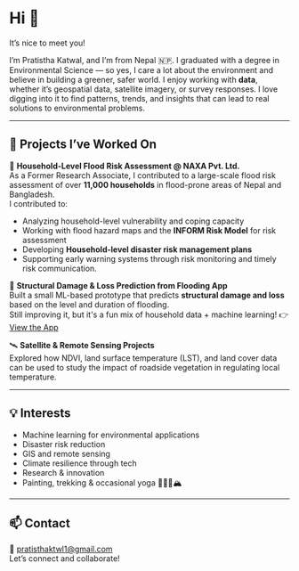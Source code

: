 # Hi 👋

It’s nice to meet you!

I’m Pratistha Katwal, and I’m from Nepal 🇳🇵. I graduated with a degree in Environmental Science — so yes, I care a lot about the environment and believe in building a greener, safer world. I enjoy working with **data**, whether it’s geospatial data, satellite imagery, or survey responses. I love digging into it to find patterns, trends, and insights that can lead to real solutions to environmental problems.

---

## 🧩 Projects I’ve Worked On

📍 **Household-Level Flood Risk Assessment @ NAXA Pvt. Ltd.**  
As a Former Research Associate, I contributed to a large-scale flood risk assessment of over **11,000 households** in flood-prone areas of Nepal and Bangladesh.  
I contributed to:
- Analyzing household-level vulnerability and coping capacity  
- Working with flood hazard maps and the **INFORM Risk Model** for risk assessment
- Developing **Household-level disaster risk management plans**  
- Supporting early warning systems through risk monitoring and timely risk communication.

📱 **Structural Damage & Loss Prediction from Flooding App**  
Built a small ML-based prototype that predicts **structural damage and loss** based on the level and duration of flooding.  
Still improving it, but it's a fun mix of household data + machine learning! 👉 [View the App](https://predictinglossanddamage-pratisthakatwal.streamlit.app/)

🛰️ **Satellite & Remote Sensing Projects**  
Explored how NDVI, land surface temperature (LST), and land cover data can be used to study the impact of roadside vegetation in regulating local temperature.

---
## 💡 Interests

- Machine learning for environmental applications
- Disaster risk reduction  
- GIS and remote sensing   
- Climate resilience through tech
- Research & innovation 
- Painting, trekking & occasional yoga 🧘‍♀️🎨🏔️

---

## 📫 Contact

📧 pratisthaktwl1@gmail.com  
Let’s connect and collaborate!

